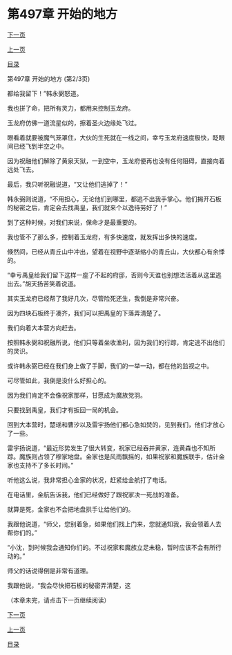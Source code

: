 <h1>第497章   开始的地方</h1>
            <div><p><a href="./1490_%E7%AC%AC497%E7%AB%A0_%E5%BC%80%E5%A7%8B%E7%9A%84%E5%9C%B0%E6%96%B9.md">下一页</a></p><p><a href="./1488_%E7%AC%AC497%E7%AB%A0_%E5%BC%80%E5%A7%8B%E7%9A%84%E5%9C%B0%E6%96%B9.md">上一页</a></p><p><a href="../">目录</a></p></div>
            <div><p>第497章   开始的地方 (第2/3页)</p><p>都给我留下！”韩永弼怒道。</p><p>我也拼了命，把所有灵力，都用来控制玉龙府。</p><p>玉龙府仿佛一道流星似的，擦着圣火边缘处飞过。</p><p>眼看着就要被魔气笼罩住，大伙的生死就在一线之间，幸亏玉龙府速度极快，眨眼间已经飞到半空之中。</p><p>因为祝融他们解除了黄泉天狱，一到空中，玉龙府便再也没有任何阻碍，直接向着远处飞去。</p><p>最后，我只听祝融说道，“又让他们逃掉了！”</p><p>韩永弼则说道，“不用担心，无论他们到哪里，都逃不出我手掌心。他们揭开石板的秘密之后，肯定会去找禹皇，我们就来个以逸待劳好了！”</p><p>到了这种时候，对我们来说，保命才是最重要的。</p><p>我也管不了那么多，控制着玉龙府，有多快速度，就发挥出多快的速度。</p><p>倏然间，已经从青丘山中冲出，望着在视野中逐渐缩小的青丘山，大伙都心有余悸的。</p><p>“幸亏禹皇给我们留下这样一座了不起的府邸，否则今天谁也别想法活着从这里逃出去。”胡天扬苦笑着说道。</p><p>其实玉龙府已经帮了我好几次，尽管险死还生，我倒是非常兴奋。</p><p>因为四块石板终于凑齐，我们可以把禹皇的下落弄清楚了。</p><p>我们向着大本营方向赶去。</p><p>按照韩永弼和祝融所说，他们只等着坐收渔利，因为我们的行踪，肯定逃不出他们的灵识。</p><p>或许韩永弼已经在我们身上做了手脚，我们的一举一动，都在他的监视之中。</p><p>可尽管如此，我倒是没什么好担心的。</p><p>因为我们肯定不会像祝家那样，甘愿成为魔族党羽。</p><p>只要找到禹皇，我们才有扳回一局的机会。</p><p>回到大本营时，楚瑶和曹汐以及雷宇扬他们都心急如焚的，见到我们，他们才放心了一些。</p><p>雷宇扬说道，“最近形势发生了很大转变，祝家已经吞并黄家，连黄森也不知所踪。魔族则占领了穆家地盘。金家也是风雨飘摇的，如果祝家和魔族联手，估计金家也支持不了多长时间。”</p><p>听他这么说，我非常担心金家的状况，赶紧给金航打了电话。</p><p>在电话里，金航告诉我，他们已经做好了跟祝家决一死战的准备。</p><p>就算是死，金家也不会把地盘拱手让给他们的。</p><p>我跟他说道，“师父，您别着急，如果他们找上门来，您就通知我，我会领着人去帮你们的。”</p><p>“小沈，到时候我会通知你们的。不过祝家和魔族立足未稳，暂时应该不会有所行动的。”</p><p>师父的话说得倒是非常有道理。</p><p>我跟他说，“我会尽快把石板的秘密弄清楚，这</p><p>（本章未完，请点击下一页继续阅读）</p></div>
            <div><p><a href="./1490_%E7%AC%AC497%E7%AB%A0_%E5%BC%80%E5%A7%8B%E7%9A%84%E5%9C%B0%E6%96%B9.md">下一页</a></p><p><a href="./1488_%E7%AC%AC497%E7%AB%A0_%E5%BC%80%E5%A7%8B%E7%9A%84%E5%9C%B0%E6%96%B9.md">上一页</a></p><p><a href="../">目录</a></p></div>